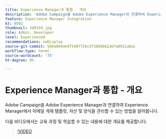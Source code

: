 ```yaml
---
title: Experience Manager과 통합 - 개요
description: 'Adobe Campaign을 Adobe Experience Manager과 연결하여 Experience Manager에서 이메일 게재 템플릿, 자산 및 양식을 관리할 수 있는 방법을 알아봅니다. '
feature: Experience Manager Integration
kt: 9592
thumbnail: 340319.jpg
role: Admin, Developer
level: Experienced
recommendations: noDisplay
source-git-commit: 5b0a6644e9f5407726c5f389db62ab7a0921abac
workflow-type: tm+mt
source-wordcount: '75'
ht-degree: 0%

---
```


# Experience Manager과 통합 - 개요

Adobe Campaign을 Adobe Experience Manager과 연결하여 Experience Manager에서 이메일 게재 템플릿, 자산 및 양식을 관리할 수 있는 방법을 알아봅니다.

다음 비디오에서는 교육 과정 및 학습할 수 있는 내용에 대한 개요를 제공합니다.

>[!VIDEO](https://video.tv.adobe.com/v/340319?quality=12)
